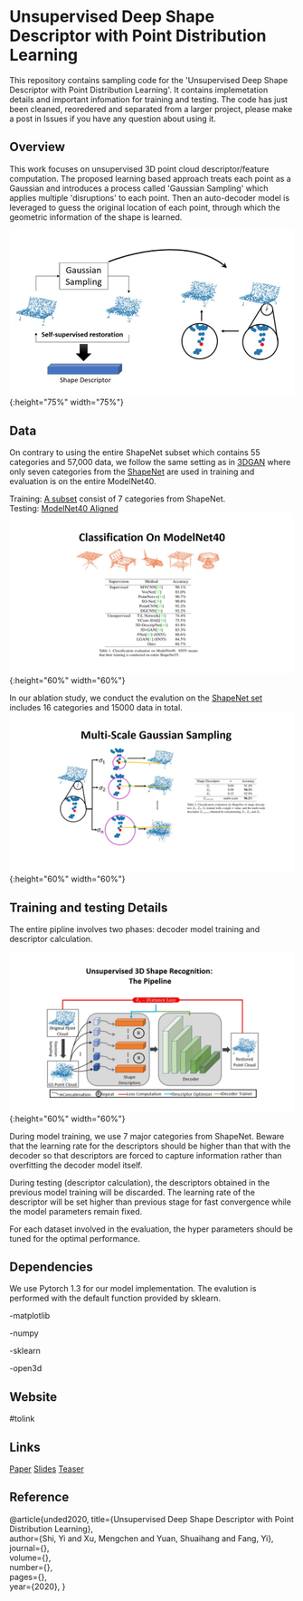 # Unsupervised Deep Shape Descriptor with Point Distribution Learning 
This repository contains sampling code for the 'Unsupervised Deep Shape Descriptor with Point Distribution Learning'. 
It contains implemetation details and important infomation for training and testing. The code has just been cleaned, reoredered and separated from a larger project, please make a post in Issues if you have any question about using it. 

## Overview
This work focuses on unsupervised 3D point cloud descriptor/feature computation. The proposed learning based approach treats each point as a Gaussian and introduces a process called 'Gaussian Sampling' which applies multiple 'disruptions' to each point. Then an auto-decoder model is leveraged to guess the original location of each point, through which the geometric information of the shape is learned. 

![gs](imgs/Slide6.png){:height="75%" width="75%"}

## Data
On contrary to using the entire ShapeNet subset which contains 55 categories and 57,000 data, we follow the same setting as in [3DGAN](http://3dgan.csail.mit.edu/) where only seven categories from the [ShapeNet](https://www.shapenet.org/) are used in training and evaluation is on the entire ModelNet40.

Training: [A subset](https://drive.google.com/open?id=1Pmu9e70uKBvxgBYbjU8GxuzLY3xWPc0x) consist of 7 categories from ShapeNet.    
Testing: [ModelNet40 Aligned](https://modelnet.cs.princeton.edu/)  
![ab1](imgs/Slide9.jpg){:height="60%" width="60%"}

In our ablation study, we conduct the evalution on the [ShapeNet set](https://drive.google.com/open?id=1Pmu9e70uKBvxgBYbjU8GxuzLY3xWPc0x) includes 16 categories and 15000 data in total.
![ab1](imgs/Slide10.jpg){:height="60%" width="60%"}

Training and testing Details
----------------------
The entire pipline involves two phases: decoder model training and descriptor calculation. 

![pl](imgs/Slide15.jpg){:height="60%" width="60%"}

During model training, we use 7 major categories from ShapeNet. Beware that the learning rate for the descriptors should be higher than that with the decoder so that descriptors are forced to capture information rather than overfitting the decoder model itself.    
   
During testing (descriptor calculation), the descriptors obtained in the previous model training will be discarded. The learning rate of the descriptor will be set higher than previous stage for fast convergence while the model parameters remain fixed. 

For each dataset involved in the evaluation, the hyper parameters should be tuned for the optimal performance.  

Dependencies
-----------------
We use Pytorch 1.3 for our model implementation.  The evalution is performed with the default function provided by sklearn.

-matplotlib 

-numpy 

-sklearn 

-open3d  

Website
----------------
#tolink

Links
----------------
[Paper](https://drive.google.com/open?id=1OjtTes9h4y1X0_yZNrWCmUTsuXgI4Ev1)
[Slides](https://drive.google.com/open?id=14K5LHh_mtf7znlY2Re83OcQicpG-eF1C)
[Teaser](https://drive.google.com/open?id=1cSuHC03yJhB2QISNpjMzAtYVPydVXkqi)

Reference
---------------
@article{unded2020, 
  title={Unsupervised Deep Shape Descriptor with Point Distribution Learning},  
  author={Shi, Yi and Xu, Mengchen and Yuan, Shuaihang and Fang, Yi},  
  journal={},   
  volume={},  
  number={},  
  pages={},   
  year={2020}, 
}


